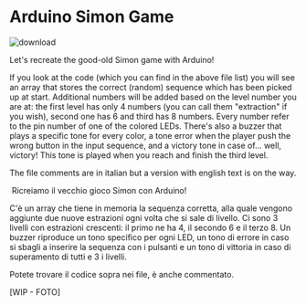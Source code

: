 # Arduino Simon Game

![download](https://github.com/BadCactus634/arduino-simon-game/assets/68558172/6eca333d-fccf-4525-a801-eb02e43261e2)

Let's recreate the good-old Simon game with Arduino!

If you look at the code (which you can find in the above file list) you will see an array that stores the correct (random) sequence which has been picked up at start.
Additional numbers will be added based on the level number you are at: the first level has only 4 numbers (you can call them "extraction" if you wish), second one has 6 and third has 8 numbers.
Every number refer to the pin number of one of the colored LEDs.
There's also a buzzer that plays a specific tone for every color, a tone error when the player push the wrong button in the input sequence, and a victory tone in case of... well, victory! This tone is played when you reach and finish the third level.

The file comments are in italian but a version with english text is on the way.

<img ita>
Ricreiamo il vecchio gioco Simon con Arduino!

C'è un array che tiene in memoria la sequenza corretta, alla quale vengono aggiunte due nuove estrazioni ogni volta che si sale di livello.
Ci sono 3 livelli con estrazioni crescenti: il primo ne ha 4, il secondo 6 e il terzo 8.
Un buzzer riproduce un tono specifico per ogni LED, un tono di errore in caso si sbagli a inserire la sequenza con i pulsanti e un tono di vittoria in caso di superamento di tutti e 3 i livelli.

Potete trovare il codice sopra nei file, è anche commentato.

[WIP - FOTO]
